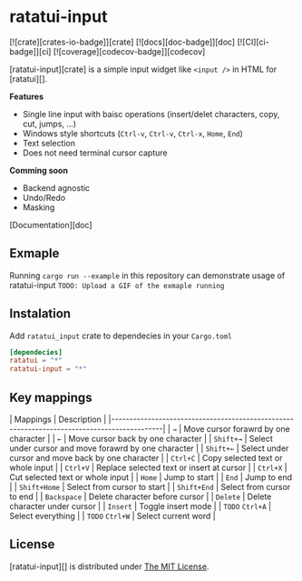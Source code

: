 ratatui-input
============
[![crate][crates-io-badge]][crate]
[![docs][doc-badge]][doc]
[![CI][ci-badge]][ci]
[![coverage][codecov-badge]][codecov]

[ratatui-input][crate] is a simple input widget like `<input />` in HTML for [ratatui][].

**Features**

- Single line input with baisc operations (insert/delet characters, copy, cut, jumps, ...)
- Windows style shortcuts (`Ctrl-v`, `Ctrl-v`, `Ctrl-x`, `Home`, `End`)
- Text selection
- Does not need terminal cursor capture

**Comming soon**
- Backend agnostic
- Undo/Redo
- Masking

[Documentation][doc]

## Exmaple
Running `cargo run --example` in this repository can demonstrate usage of ratatui-input
`TODO: Upload a GIF of the exmaple running`

## Instalation
Add `ratatui_input` crate to dependecies in your `Cargo.toml`

```toml
[dependecies]
ratatui = "*"
ratatui-input = "*"
```

## Key mappings
| Mappings                           | Description                                           |
|--------------------------------------------------------------------------------------------|
| `→`                                | Move cursor forawrd by one character                  |
| `←`                                | Move cursor back by one character                     |
| `Shift+→`                          | Select under cursor and move forawrd by one character |
| `Shift+←`                          | Select under cursor and move back by one character    |
| `Ctrl+C`                           | Copy selected text or whole input                     |
| `Ctrl+V`                           | Replace selected text or insert at cursor             |
| `Ctrl+X`                           | Cut selected text or whole input                      |
| `Home`                             | Jump to start                                         |
| `End`                              | Jump to end                                           |
| `Shift+Home`                       | Select from cursor to start                           |
| `Shift+End`                        | Select from cursor to end                             |
| `Backspace`                        | Delete character before cursor                        |
| `Delete`                           | Delete character under cursor                         |
| `Insert`                           | Toggle insert mode                                    |
| `TODO` `Ctrl+A`                    | Select everything                                     |
| `TODO` `Ctrl+W`                    | Select current word                                   |

## License

[ratatui-input][] is distributed under [The MIT License](./LICENSE.txt).